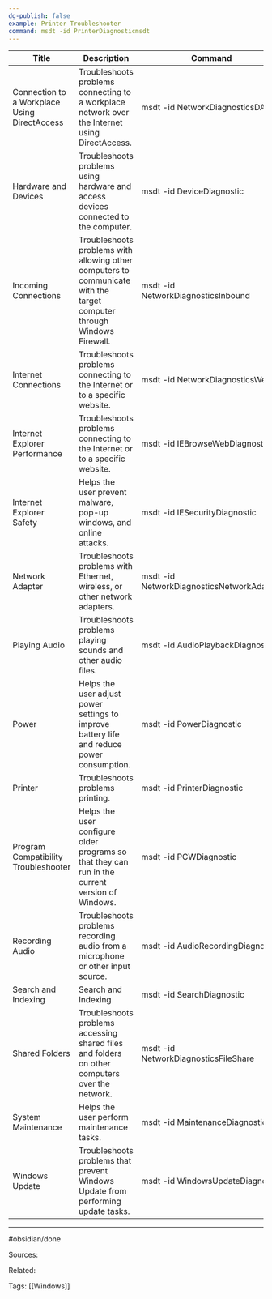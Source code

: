 ```yaml
---
dg-publish: false
example: Printer Troubleshooter
command: msdt -id PrinterDiagnosticmsdt
---
```


| Title                                        | Description                                                                                                            | Command                                   |
| -------------------------------------------- | ---------------------------------------------------------------------------------------------------------------------- | ----------------------------------------- |
| Connection to a Workplace Using DirectAccess | Troubleshoots problems connecting to a workplace network over the Internet using DirectAccess.                         | msdt -id NetworkDiagnosticsDA             |
| Hardware and Devices                         | Troubleshoots problems using hardware and access devices connected to the computer.                                    | msdt -id DeviceDiagnostic                 |
| Incoming Connections                         | Troubleshoots problems with allowing other computers to communicate with the target computer through Windows Firewall. | msdt -id NetworkDiagnosticsInbound        |
| Internet Connections                         | Troubleshoots problems connecting to the Internet or to a specific website.                                            | msdt -id NetworkDiagnosticsWeb            |
| Internet Explorer Performance                | Troubleshoots problems connecting to the Internet or to a specific website.                                            | msdt -id IEBrowseWebDiagnostic            |
| Internet Explorer Safety                     | Helps the user prevent malware, pop-up windows, and online attacks.                                                    | msdt -id IESecurityDiagnostic             |
| Network Adapter                              | Troubleshoots problems with Ethernet, wireless, or other network adapters.                                             | msdt -id NetworkDiagnosticsNetworkAdapter |
| Playing Audio                                | Troubleshoots problems playing sounds and other audio files.                                                           | msdt -id AudioPlaybackDiagnostic          |
| Power                                        | Helps the user adjust power settings to improve battery life and reduce power consumption.                             | msdt -id PowerDiagnostic                  |
| Printer                                      | Troubleshoots problems printing.                                                                                       | msdt -id PrinterDiagnostic                |
| Program Compatibility Troubleshooter         | Helps the user configure older programs so that they can run in the current version of Windows.                        | msdt -id PCWDiagnostic                    |
| Recording Audio                              | Troubleshoots problems recording audio from a microphone or other input source.                                        | msdt -id AudioRecordingDiagnostic         |
| Search and Indexing                          | Search and Indexing                                                                                                    | msdt -id SearchDiagnostic                 |
| Shared Folders                               | Troubleshoots problems accessing shared files and folders on other computers over the network.                         | msdt -id NetworkDiagnosticsFileShare      |
| System Maintenance                           | Helps the user perform maintenance tasks.                                                                              | msdt -id MaintenanceDiagnostic            |
| Windows Update                               | Troubleshoots problems that prevent Windows Update from performing update tasks.                                       | msdt -id WindowsUpdateDiagnostic          |


---
#obsidian/done 

Sources:

Related:

Tags:
[[Windows]]